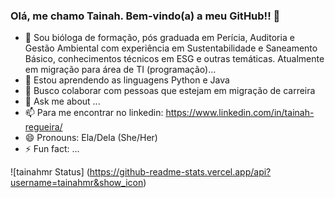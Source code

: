 ### Olá, me chamo Tainah. Bem-vindo(a) a meu GitHub!! 👋

- 🔭 Sou bióloga de formação, pós graduada em Perícia, Auditoria e Gestão Ambiental com experiência em Sustentabilidade e Saneamento Básico, conhecimentos técnicos em ESG e outras temáticas. Atualmente em migração para área de TI (programação)...
- 🌱 Estou aprendendo as linguagens Python e Java
- 👯 Busco colaborar com pessoas que estejam em migração de carreira
- 💬 Ask me about ...
- 📫 Para me encontrar no linkedin: https://www.linkedin.com/in/tainah-regueira/
- 😄 Pronouns: Ela/Dela (She/Her)
- ⚡ Fun fact: ...

![tainahmr Status]
(https://github-readme-stats.vercel.app/api?username=tainahmr&show_icon)

